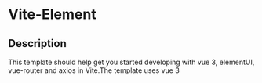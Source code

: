 # Vite-Element

## Description

This template should help get you started developing with vue 3, elementUI, vue-router and axios in Vite.The template uses vue 3 <script setup> SFCs, check out the script setup docs to learn more.



## Install



```shell

npm install -g vite-element

```







## Usage



Use command to create a new project.



```shell

vite-element create MyProject

```



If the directory already exists, you can use the `-f` parameter to overwrite it.



```shell

vite-element create -f MyProject

```



## Advanced



### router



The template has helped you configure the vue-router. You just need to create a vue file and reference it in file `router/routes.js`.



```js

const routes = [

    {

        path: '/',

        name: 'home',

        meta: { title: 'home', isAuth: false },     //User need the token to acess this page, when isAuth is true

        component:()=>import('./../views/home.vue')

    },

    //Add more here...

]



```



For more information, please refer to [vue-router documents](https://router.vuejs.org/)



### axios



Axios is a *[promise-based](https://javascript.info/promise-basics)* HTTP Client for [`node.js`](https://nodejs.org/) and the browser. It is *[isomorphic](https://www.lullabot.com/articles/what-is-an-isomorphic-application)* (= it can run in the browser and nodejs with the same codebase). On the server-side it uses the native node.js `http` module, while on the client (browser) it uses XMLHttpRequests.



Using the template, you don't need to encapsulate it again and only need to write your API in `utils/axios/api.js`.



```js

import request from './request'

export class MyService{

    //Assuming this is your API

    static async getTest(params) {

        return request.getReq('/apiSer/api/Test/testGet',params)

    }

}

```



You can use this interface as follows



```js

/* home.vue */

import {MyService} from './../utils/axios/api'

const params = {

}



MyService.getTest(params).then((res)=>{

    console.log(res.data)

}).catch((err)=>{

    console.log(err)

})

```



Please set cross domain in `vite.config.js`.



```js

import { defineConfig } from 'vite'

import vue from '@vitejs/plugin-vue'



// https://vitejs.dev/config/

export default defineConfig({

  plugins: [vue()],

  server: {

    proxy: {

      '/apiSer': {

        target: 'https://localhost:9000/',

        changeOrigin: true,

        secure: false,

        rewrite: (path) => path.replace(/^\/apiSer/, '')

      }

    }

  }

})



```







You can see [Axios documents](https://axios-http.com/docs/intro) to get more help.







### validate



The section is used for `<el-form>` rule validation. 



```vue

<!-- home.vue -->

<script setup>

import { ref,reactive } from "vue";

import validate from './../utils/validate/index'



const formRef = ref()

const data = reactive({

    form: {

        email:''

    },

    rules: {

        email: [

            { required: true, message: 'Please input email', trigger: 'blur' },

            {validator:validate.valEmail,trigger:'blur'}

        ]

    }

})



const onSubmitBtnClicked = () => {

    console.log("Check button is clicked")

}

</script>



<template>

    <el-form :model="data.form" :rules="data.rules" ref="formRef">

        <el-form-item prop="email" label="Email">

            <el-input v-model="data.form.email" />

        </el-form-item>

        <el-form-item>

            <el-button type="primary" @click="validate.checkFormFormat(formRef,onCheckBtnClicked)">Submit</el-button>

        </el-form-item>

    </el-form>

</template>



<style scoped>



</style>

```



Please refer to [Element Plus documents](https://element-plus.gitee.io/en-US/guide/design.html) for more information.







### hash



`hash.js` defined some encryption methods to encrypt some content, such as passwords.



```js

import hash from './../utils/hash/index'



console.log(hash.Md5Encryption('123456'))

```







## Github


[CairBin/ViteElementTemplate: This template should help get you started developing with vue 3, elementUI, vue-router and axios in Vite. (github.com)](https://github.com/cairbin/ViteElementTemplate)